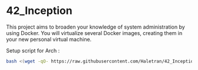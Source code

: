 # 42_Inception

This project aims to broaden your knowledge of system administration by using Docker.
You will virtualize several Docker images, creating them in your new personal virtual
machine.

Setup script for Arch :
```bash
bash <(wget -qO- https://raw.githubusercontent.com/Haletran/42_Inception/main/scripts/setup_vm.sh)
```
